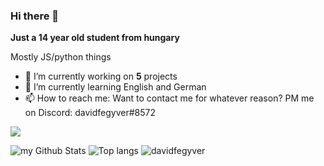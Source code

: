 ### Hi there 👋

**Just a 14 year old student from hungary**

Mostly JS/python things

- 🔭 I’m currently working on **5** projects
- 🌱 I’m currently learning English and German
- 📫 How to reach me: Want to contact me for whatever reason? PM me on Discord: davidfegyver#8572

![](https://komarev.com/ghpvc/?username=davidfegyver&color=brightgreen)

![my Github Stats](https://github-readme-stats.vercel.app/api?username=davidfegyver&count_private=true)
![Top langs](https://github-readme-stats.vercel.app/api/top-langs/?username=davidfegyver&layout=compact)
![davidfegyver](https://github-readme-streak-stats.herokuapp.com/?user=davidfegyver)

